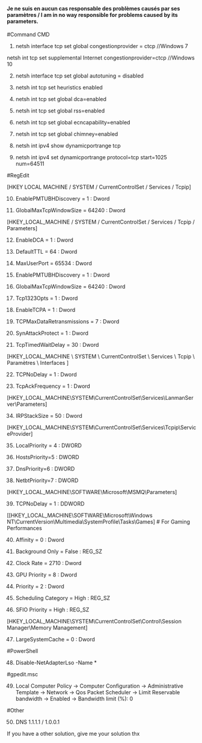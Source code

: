 #### Je ne suis en aucun cas responsable des problèmes causés par ses paramètres / I am in no way responsible for problems caused by its parameters.

#Command CMD

1) netsh interface tcp set global congestionprovider = ctcp //Windows 7 

netsh int tcp set supplemental Internet congestionprovider=ctcp //Windows 10

2) netsh interface tcp set global autotuning = disabled

3) netsh int tcp set heuristics enabled

4) netsh int tcp set global dca=enabled

5) netsh int tcp set global rss=enabled

6) netsh int tcp set global ecncapability=enabled

7) netsh int tcp set global chimney=enabled

8) netsh int ipv4 show dynamicportrange tcp

9) netsh int ipv4 set dynamicportrange protocol=tcp start=1025 num=64511 

#RegEdit

[HKEY LOCAL MACHINE / SYSTEM / CurrentControlSet / Services / Tcpip]

10) EnablePMTUBHDiscovery = 1 : Dword

11) GlobalMaxTcpWindowSize = 64240 : Dword

[HKEY_LOCAL_MACHINE / SYSTEM / CurrentControlSet / Services / Tcpip / Parameters]

12) EnableDCA = 1 : Dword

13) DefaultTTL = 64 : Dword

14) MaxUserPort = 65534 : Dword

15) EnablePMTUBHDiscovery  =  1 : Dword

16) GlobalMaxTcpWindowSize = 64240 : Dword

17) Tcp1323Opts = 1 : Dword

18) EnableTCPA = 1 : Dword

19) TCPMaxDataRetransmissions = 7 : Dword

20) SynAttackProtect = 1 : Dword

21) TcpTimedWaitDelay = 30 : Dword

[HKEY_LOCAL_MACHINE \ SYSTEM \ CurrentControlSet \ Services \ Tcpip \ Paramètres \ Interfaces ]

22) TCPNoDelay = 1 : Dword

23) TcpAckFrequency = 1 : Dword

[HKEY_LOCAL_MACHINE\SYSTEM\CurrentControlSet\Services\LanmanServer\Parameters]

34) IRPStackSize = 50 : Dword

[HKEY_LOCAL_MACHINE\SYSTEM\CurrentControlSet\Services\Tcpip\ServiceProvider]

35) LocalPriority = 4 : DWORD

36) HostsPriority=5 : DWORD

37) DnsPriority=6 : DWORD

38) NetbtPriority=7 : DWORD

[HKEY_LOCAL_MACHINE\SOFTWARE\Microsoft\MSMQ\Parameters]

39) TCPNoDelay = 1 : DDWORD

[[HKEY_LOCAL_MACHINE\SOFTWARE\Microsoft\Windows NT\CurrentVersion\Multimedia\SystemProfile\Tasks\Games] # For Gaming Performances

40) Affinity = 0 : Dword

41) Background Only = False : REG_SZ

42) Clock Rate = 2710 : Dword

43) GPU Priority = 8 : Dword

44) Priority = 2 : Dword

45) Scheduling Category = High : REG_SZ

46) SFIO Priority = High : REG_SZ

[HKEY_LOCAL_MACHINE\SYSTEM\CurrentControlSet\Control\Session Manager\Memory Management]

47) LargeSystemCache = 0 : Dword

#PowerShell

48) Disable-NetAdapterLso -Name *

#gpedit.msc

49) Local Computer Policy -> Computer Configuration -> Administrative Template -> Network -> Qos Packet Scheduler -> Limit Reservable bandwidth -> Enabled -> Bandwidth limit (%): 0

#Other

50) DNS 1.1.1.1 / 1.0.0.1


If you have a other solution, give me your solution thx
